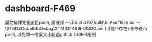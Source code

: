 # dashboard-F469
請勿編譯完後直接push, 請確保
    ～\TouchGFX\build\bin\extflash.bin
    ～\STM32CubeIDE\Debug\STM32F469I-DISCO.bin (可能不存在)
刪除後再push, 以免單一檔案大小超過github 100MB限制
